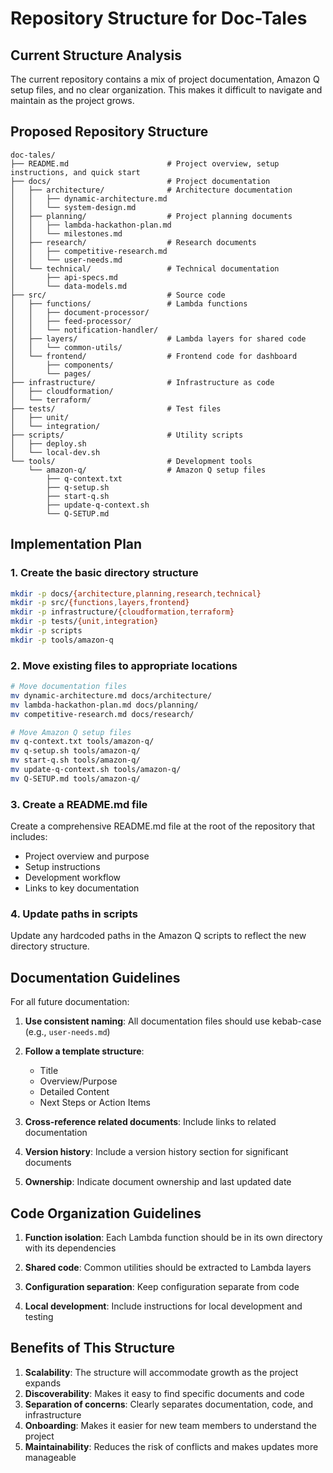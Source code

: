 # Repository Structure for Doc-Tales

## Current Structure Analysis

The current repository contains a mix of project documentation, Amazon Q setup files, and no clear organization. This makes it difficult to navigate and maintain as the project grows.

## Proposed Repository Structure

```
doc-tales/
├── README.md                      # Project overview, setup instructions, and quick start
├── docs/                          # Project documentation
│   ├── architecture/              # Architecture documentation
│   │   ├── dynamic-architecture.md
│   │   └── system-design.md
│   ├── planning/                  # Project planning documents
│   │   ├── lambda-hackathon-plan.md
│   │   └── milestones.md
│   ├── research/                  # Research documents
│   │   ├── competitive-research.md
│   │   └── user-needs.md
│   └── technical/                 # Technical documentation
│       ├── api-specs.md
│       └── data-models.md
├── src/                           # Source code
│   ├── functions/                 # Lambda functions
│   │   ├── document-processor/
│   │   ├── feed-processor/
│   │   └── notification-handler/
│   ├── layers/                    # Lambda layers for shared code
│   │   └── common-utils/
│   └── frontend/                  # Frontend code for dashboard
│       ├── components/
│       └── pages/
├── infrastructure/                # Infrastructure as code
│   ├── cloudformation/
│   └── terraform/
├── tests/                         # Test files
│   ├── unit/
│   └── integration/
├── scripts/                       # Utility scripts
│   ├── deploy.sh
│   └── local-dev.sh
└── tools/                         # Development tools
    └── amazon-q/                  # Amazon Q setup files
        ├── q-context.txt
        ├── q-setup.sh
        ├── start-q.sh
        ├── update-q-context.sh
        └── Q-SETUP.md
```

## Implementation Plan

### 1. Create the basic directory structure

```bash
mkdir -p docs/{architecture,planning,research,technical}
mkdir -p src/{functions,layers,frontend}
mkdir -p infrastructure/{cloudformation,terraform}
mkdir -p tests/{unit,integration}
mkdir -p scripts
mkdir -p tools/amazon-q
```

### 2. Move existing files to appropriate locations

```bash
# Move documentation files
mv dynamic-architecture.md docs/architecture/
mv lambda-hackathon-plan.md docs/planning/
mv competitive-research.md docs/research/

# Move Amazon Q setup files
mv q-context.txt tools/amazon-q/
mv q-setup.sh tools/amazon-q/
mv start-q.sh tools/amazon-q/
mv update-q-context.sh tools/amazon-q/
mv Q-SETUP.md tools/amazon-q/
```

### 3. Create a README.md file

Create a comprehensive README.md file at the root of the repository that includes:
- Project overview and purpose
- Setup instructions
- Development workflow
- Links to key documentation

### 4. Update paths in scripts

Update any hardcoded paths in the Amazon Q scripts to reflect the new directory structure.

## Documentation Guidelines

For all future documentation:

1. **Use consistent naming**: All documentation files should use kebab-case (e.g., `user-needs.md`)

2. **Follow a template structure**:
   - Title
   - Overview/Purpose
   - Detailed Content
   - Next Steps or Action Items

3. **Cross-reference related documents**: Include links to related documentation

4. **Version history**: Include a version history section for significant documents

5. **Ownership**: Indicate document ownership and last updated date

## Code Organization Guidelines

1. **Function isolation**: Each Lambda function should be in its own directory with its dependencies

2. **Shared code**: Common utilities should be extracted to Lambda layers

3. **Configuration separation**: Keep configuration separate from code

4. **Local development**: Include instructions for local development and testing

## Benefits of This Structure

1. **Scalability**: The structure will accommodate growth as the project expands
2. **Discoverability**: Makes it easy to find specific documents and code
3. **Separation of concerns**: Clearly separates documentation, code, and infrastructure
4. **Onboarding**: Makes it easier for new team members to understand the project
5. **Maintainability**: Reduces the risk of conflicts and makes updates more manageable
